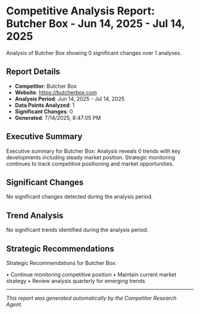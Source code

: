 # Competitive Analysis Report: Butcher Box - Jun 14, 2025 - Jul 14, 2025

Analysis of Butcher Box showing 0 significant changes over 1 analyses.

## Report Details

- **Competitor**: Butcher Box
- **Website**: https://butcherbox.com
- **Analysis Period**: Jun 14, 2025 - Jul 14, 2025
- **Data Points Analyzed**: 1
- **Significant Changes**: 0
- **Generated**: 7/14/2025, 8:47:05 PM

## Executive Summary

Executive summary for Butcher Box: Analysis reveals 0 trends with key developments including steady market position. Strategic monitoring continues to track competitive positioning and market opportunities.

## Significant Changes

No significant changes detected during the analysis period.

## Trend Analysis

No significant trends identified during the analysis period.

## Strategic Recommendations

Strategic Recommendations for Butcher Box:

• Continue monitoring competitive position
• Maintain current market strategy
• Review analysis quarterly for emerging trends

---

*This report was generated automatically by the Competitor Research Agent.*

